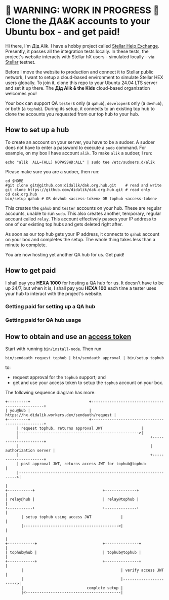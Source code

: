 # 👷 WARNING: WORK IN PROGRESS 👷 Clone the ДA&amp;K accounts to your Ubuntu box - and get paid!

Hi there, I'm Дід Alik. I have a hobby project called [Stellar Help Exchange](https://github.com/amissine/shex/blob/main/README.md#presentation "Stellar hX, work in progress"). Presently, it passes all the integration tests locally. In these tests, the project's website interacts with Stellar hX users - simulated locally - via [Stellar](https://stellar.org/) testnet.

Before I move the website to production and connect it to Stellar public network, I want to setup a cloud-based environment to simulate Stellar HEX users globally. To join it, clone this repo to your Ubuntu 24.04 LTS server and set it up there. The **Дід Alik & the Kids** cloud-based organization welcomes you!

Your box can support QA `tester`s only (a `qahub`), `developer`s only (a `devhub`), or both (a `tophub`). During its setup, it connects to an existing top hub to clone the accounts you requested from our top hub to your hub.

## How to set up a hub

To create an account on your server, you have to be a sudoer. A sudoer does not have to enter a password to execute a `sudo` command. For example, on my box I have account `alik`. To make `alik` a sudoer, I run:

```
echo "alik  ALL=(ALL) NOPASSWD:ALL" | sudo tee /etc/sudoers.d/alik
```

Please make sure you are a sudoer, then run:

```
cd $HOME
#git clone git@github.com:didalik/dak.org.hub.git    # read and write
git clone https://github.com/didalik/dak.org.hub.git # read only
cd dak.org.hub
bin/setup qahub # OR devhub <access-token> OR tophub <access-token>
```

This creates the `qahub` and `tester` accounts on your hub. These are regular accounts, unable to run `sudo`. This also creates another, temporary, regular account called `relay`. This account effectively passes your IP address to one of our existing top hubs and gets deleted right after.

As soon as our top hub gets your IP address, it connects to `qahub` account on your box and completes the setup. The whole thing takes less than a minute to complete.

You are now hosting yet another QA hub for us. Get paid!

## How to get paid

I shall pay you **HEXA 1000** for hosting a QA hub for us. It doesn't have to be up 24/7, but when it is, I shall pay you **HEXA 100** each time a tester uses your hub to interact with the project's website.

### Getting paid for setting up a QA hub

### Getting paid for QA hub usage

## How to obtain and use an [access token](https://www.ionos.com/digitalguide/server/security/oauth/ "TODO implement")

Start with running `bin/install-node`. Then run

```
bin/sendauth request tophub | bin/sendauth approval | bin/setup tophub
```

to:

- request approval for the `tophub` support; and
- get and use your access token to setup the `tophub` account on your box.

The following sequence diagram has more:

```
+---------+                          +-------------------------------------------------+
| you@hub |                          | https://hx.didalik.workers.dev/sendauth/request |
+---------+                          +-------------------------------------------------+
     | request tophub, returns approval JWT                 |
     |----------------------------------------------------->|
     |                                                          +----------------------+
     |                                                          | authorization server |
     |                                                          +----------------------+
     | post approval JWT, returns access JWT for tophub@tophub              |
     |--------------------------------------------------------------------->|
                                                                            |
+-----------+                              +--------------+                 |
| relay@hub |                              | relay@tophub |                 |
+-----------+                              +--------------+                 |
       | setup tophub using access JWT             |                        |
       |------------------------------------------>|                        |
                                                                            |
+------------+                             +---------------+                |
| tophub@hub |                             | tophub@tophub |                |
+------------+                             +---------------+                |
       |                                           | verify access JWT      |
       |                                           |----------------------->|
       |                            complete setup |
       |<------------------------------------------|
```
